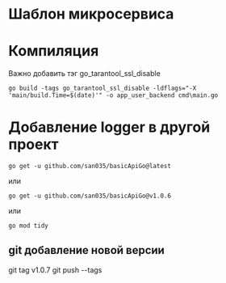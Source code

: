 # Шаблон микросервиса

# Компиляция
Важно добавить тэг go_tarantool_ssl_disable
```
go build -tags go_tarantool_ssl_disable -ldflags="-X 'main/build.Time=$(date)'" -o app_user_backend cmd\main.go
```

# Добавление logger в другой проект
```
go get -u github.com/san035/basicApiGo@latest
```

или
```
go get -u github.com/san035/basicApiGo@v1.0.6
```

или
```
go mod tidy
```

## git добавление новой версии
git tag v1.0.7
git push --tags